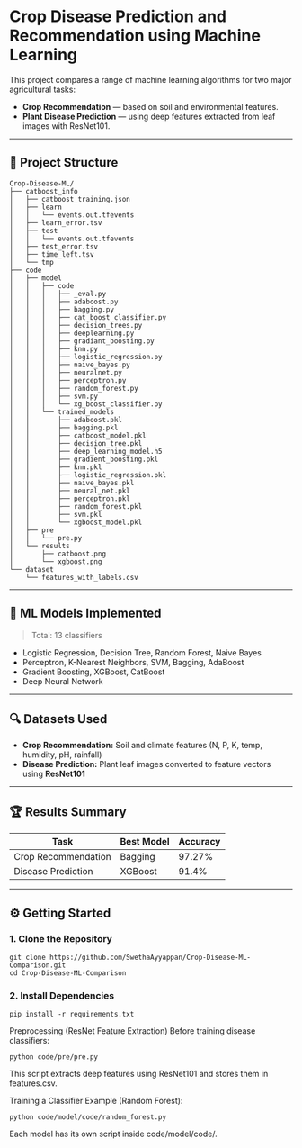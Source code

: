 


#  Crop Disease Prediction and Recommendation using Machine Learning

This project compares a range of machine learning algorithms for two major agricultural tasks:

- **Crop Recommendation** — based on soil and environmental features.
- **Plant Disease Prediction** — using deep features extracted from leaf images with ResNet101.

---

## 📁 Project Structure




```
Crop-Disease-ML/
├── catboost_info
│   ├── catboost_training.json
│   ├── learn
│   │   └── events.out.tfevents
│   ├── learn_error.tsv
│   ├── test
│   │   └── events.out.tfevents
│   ├── test_error.tsv
│   ├── time_left.tsv
│   └── tmp
├── code
│   ├── model
│   │   ├── code
│   │   │   ├── _eval.py
│   │   │   ├── adaboost.py
│   │   │   ├── bagging.py
│   │   │   ├── cat_boost_classifier.py
│   │   │   ├── decision_trees.py
│   │   │   ├── deeplearning.py
│   │   │   ├── gradiant_boosting.py
│   │   │   ├── knn.py
│   │   │   ├── logistic_regression.py
│   │   │   ├── naive_bayes.py
│   │   │   ├── neuralnet.py
│   │   │   ├── perceptron.py
│   │   │   ├── random_forest.py
│   │   │   ├── svm.py
│   │   │   └── xg_boost_classifier.py
│   │   └── trained_models
│   │       ├── adaboost.pkl
│   │       ├── bagging.pkl
│   │       ├── catboost_model.pkl
│   │       ├── decision_tree.pkl
│   │       ├── deep_learning_model.h5
│   │       ├── gradient_boosting.pkl
│   │       ├── knn.pkl
│   │       ├── logistic_regression.pkl
│   │       ├── naive_bayes.pkl
│   │       ├── neural_net.pkl
│   │       ├── perceptron.pkl
│   │       ├── random_forest.pkl
│   │       ├── svm.pkl
│   │       └── xgboost_model.pkl
│   ├── pre
│   │   └── pre.py
│   └── results
│       ├── catboost.png
│       └── xgboost.png
└── dataset
    └── features_with_labels.csv

```

---

## 🧪 ML Models Implemented

> Total: 13 classifiers

- Logistic Regression, Decision Tree, Random Forest, Naive Bayes
- Perceptron, K-Nearest Neighbors, SVM, Bagging, AdaBoost
- Gradient Boosting, XGBoost, CatBoost
- Deep Neural Network

---

## 🔍 Datasets Used

- **Crop Recommendation:** Soil and climate features (N, P, K, temp, humidity, pH, rainfall)
- **Disease Prediction:** Plant leaf images converted to feature vectors using **ResNet101**

---

## 🏆 Results Summary

| Task               | Best Model | Accuracy |
|--------------------|------------|----------|
| Crop Recommendation | Bagging    | 97.27%   |
| Disease Prediction  | XGBoost    | 91.4%    |

---

## ⚙️ Getting Started

### 1. Clone the Repository
```
git clone https://github.com/SwethaAyyappan/Crop-Disease-ML-Comparison.git
cd Crop-Disease-ML-Comparison
```


### 2. Install Dependencies
```
pip install -r requirements.txt

```


Preprocessing (ResNet Feature Extraction)
Before training disease classifiers:
```
python code/pre/pre.py

```
This script extracts deep features using ResNet101 and stores them in features.csv.

Training a Classifier
Example (Random Forest):
```
python code/model/code/random_forest.py

```
Each model has its own script inside code/model/code/.






